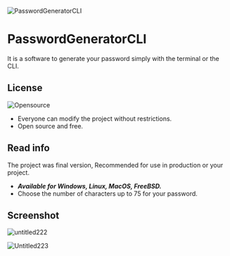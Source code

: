 ![PasswordGeneratorCLI](https://user-images.githubusercontent.com/34812693/213520913-978a23b6-e1ac-4934-af5d-49a8b45d6c3c.png)
# PasswordGeneratorCLI
It is a software to generate your password simply with the terminal or the CLI.

## License
![Opensource](https://user-images.githubusercontent.com/34812693/220222141-7ca2edf5-9f2a-4bb8-a79a-8be95dd1d9e6.png)

- Everyone can modify the project without restrictions.
- Open source and free.

## Read info
The project was final version, Recommended for use in production or your project.
- **_Available for Windows, Linux, MacOS, FreeBSD._**
- Choose the number of characters up to 75 for your password.

## Screenshot
![untitled222](https://user-images.githubusercontent.com/34812693/220221382-f19ba548-f4ef-41a2-bfc8-46f6142eefd0.jpeg)

![Untitled223](https://user-images.githubusercontent.com/34812693/220221392-f0f7ef58-b63f-4416-ba22-fa363ab8afa0.jpeg)
